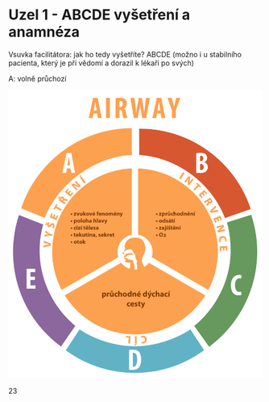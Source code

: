 <div class="w3-row">
<div class="w3-half">

# Uzel 1 - ABCDE vyšetření a anamnéza 


Vsuvka facilitátora: jak ho tedy vyšetříte? ABCDE (možno i u stabilního pacienta, který je při vědomí a dorazil k lékaři po svých) 

A: volně průchozí

</div>
<div class="w3-half">

![slide_4_schema_abcdeV2_Airway](slide_4_schema_abcdeV2_Airway.jpg)

</div>
</div>
<div class="w3-center">23</div>
